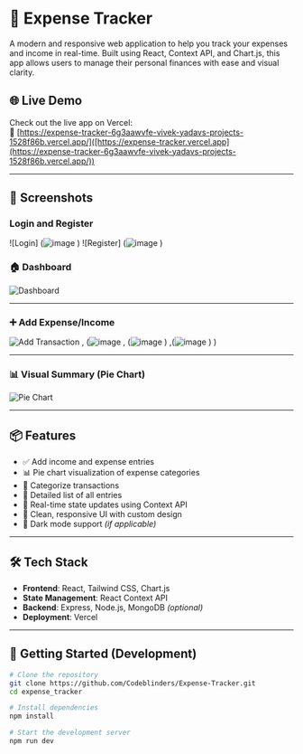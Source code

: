 # 💸 Expense Tracker

A modern and responsive web application to help you track your expenses and income in real-time. Built using React, Context API, and Chart.js, this app allows users to manage their personal finances with ease and visual clarity.

## 🌐 Live Demo

Check out the live app on Vercel:  
🔗 [https://expense-tracker-6g3aawvfe-vivek-yadavs-projects-1528f86b.vercel.app/]([https://expense-tracker.vercel.app](https://expense-tracker-6g3aawvfe-vivek-yadavs-projects-1528f86b.vercel.app/))

---

## 📸 Screenshots
### Login and Register
![Login] (![image](https://github.com/user-attachments/assets/651bae3a-f25c-424c-9ac2-1f467849b4a7)
)
![Register] (![image](https://github.com/user-attachments/assets/ea174ec3-afa8-46e6-b9f6-12784e10826f)
)
### 🏠 Dashboard

![Dashboard](![image](https://github.com/user-attachments/assets/94b9fafd-ba24-4294-ad78-d8bdf6753902))

---

### ➕ Add Expense/Income

![Add Transaction](![image](https://github.com/user-attachments/assets/988d5f04-922c-4e38-8c21-1ff69672c696)
) , (![image](https://github.com/user-attachments/assets/c6a73830-a2e5-4e19-8065-2665235ce3aa) , (![image](https://github.com/user-attachments/assets/58984db9-2f43-4a64-87a4-61ed5c3ea645)
) ,(![image](https://github.com/user-attachments/assets/4237b7a5-1909-4944-911d-cd7242b11906)
)
)

---

### 📊 Visual Summary (Pie Chart)

![Pie Chart](![image](https://github.com/user-attachments/assets/d412a4c1-85ca-423e-b424-e48fc6855208)
)

---

## 📦 Features

- ✅ Add income and expense entries
- 📊 Pie chart visualization of expense categories
- 📁 Categorize transactions
- 🧾 Detailed list of all entries
- 🔄 Real-time state updates using Context API
- 🎨 Clean, responsive UI with custom design
- 🌙 Dark mode support *(if applicable)*

---

## 🛠️ Tech Stack

- **Frontend**: React, Tailwind CSS, Chart.js
- **State Management**: React Context API
- **Backend**: Express, Node.js, MongoDB *(optional)*
- **Deployment**: Vercel

---

## 🚀 Getting Started (Development)

```bash
# Clone the repository
git clone https://github.com/Codeblinders/Expense-Tracker.git
cd expense_tracker

# Install dependencies
npm install

# Start the development server
npm run dev
